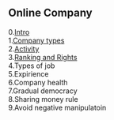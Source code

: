 ## Online Company

0.[Intro](OnlineCompany/Intro.md)
<br />
1.[Company types](OnlineCompany/CompanyTypes.md)
<br />
2.[Activity](OnlineCompany/Activity.md)
<br />
3.[Ranking and Rights](OnlineCompany/RankingAndRights.md)
<br />
4.Types of job 
<br />
5.Expirience
<br />
6.Company health
<br />
7.Gradual democracy
<br />
8.Sharing money rule
<br />
9.Avoid negative manipulatoin
<br />

